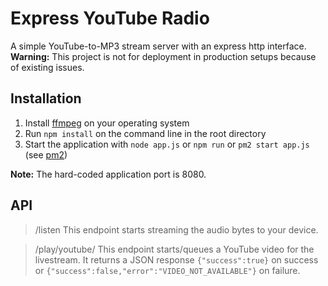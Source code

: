 # Express YouTube Radio
A simple YouTube-to-MP3 stream server with an express http interface.
**Warning:** This project is not for deployment in production setups because of existing issues.

## Installation
1. Install [ffmpeg](http://ffmpeg.org/download.html) on your operating system
2. Run `npm install` on the command line in the root directory
3. Start the application with `node app.js` or `npm run` or `pm2 start app.js` (see [pm2](https://github.com/Unitech/pm2))

**Note:** The hard-coded application port is 8080.

## API
> /listen
This endpoint starts streaming the audio bytes to your device.

> /play/youtube/<videoId>
This endpoint starts/queues a YouTube video for the livestream. It returns a JSON response `{"success":true}` on success or
`{"success":false,"error":"VIDEO_NOT_AVAILABLE"}` on failure.
